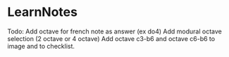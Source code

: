 # LearnNotes

Todo:
Add octave for french note as answer (ex do4)
Add modural octave selection (2 octave or 4 octave)
Add octave c3-b6 and octave c6-b6 to image and to checklist.

